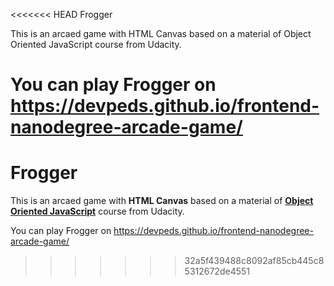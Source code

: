 <<<<<<< HEAD
Frogger

This is an arcaed game with HTML Canvas based on a material of Object Oriented JavaScript course from Udacity.

You can play Frogger on https://devpeds.github.io/frontend-nanodegree-arcade-game/
=======
# Frogger

This is an arcaed game with **HTML Canvas** based on a material of **[Object Oriented JavaScript](https://github.com/udacity/frontend-nanodegree-arcade-game)** course from Udacity. 

You can play Frogger on <https://devpeds.github.io/frontend-nanodegree-arcade-game/>
>>>>>>> 32a5f439488c8092af85cb445c85312672de4551
